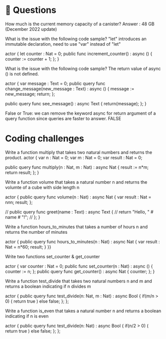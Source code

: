 # <a id="questions"> 🙋 Questions </a>

How much is the current memory capacity of a canister? Answer : 48 GB (December 2022 update)

What is the issue with the following code sample? "let" introduces an immutable declaration, need to use "var" instead of "let" 

actor {
  let counter : Nat = 0;
  public func increment_counter() : async () {
    counter := counter + 1;
  };
}

What is the issue with the following code sample? The return value of async () is not defined.

actor {
  var message : Text = 0;
  public query func change_message(new_message : Text) : async () {
    message := new_message;
    return;
  };
  
  public query func see_message() : async Text {
    return(message);
  };
}

False or True: we can remove the keyword async for return argument of a query function since queries are faster to answer. 
FALSE

# Coding challenges

Write a function multiply that takes two natural numbers and returns the product.
actor {
var n : Nat = 0;
  var m : Nat = 0;
  var result : Nat = 0;

   public query func multiply(n : Nat, m : Nat) : async Nat {
    result := n*m;
    return result;
  };
}

Write a function volume that takes a natural number n and returns the volumte of a cube with side length n

actor {
  public query func volume(n : Nat) : async Nat {
    var result : Nat = n*n*n;
    result;
  };

  // public query func greet(name : Text) : async Text {
  //   return "Hello, " # name # "!";
  // };
 }
 
 Write a function hours_to_minutes that takes a number of hours n and returns the number of minutes
 
 actor {
  public query func hours_to_minutes(n : Nat) : async Nat {
    var result : Nat = n*60;
    result;
  } 
}}

Write two functions set_counter & get_counter

actor {
  var counter : Nat = 0;
  public func set_counter(n : Nat) : async () {
    counter := n;
   };
  public query func get_counter() : async Nat {
    counter;
  };
}

Write a function test_divide that takes two natural numbers n and m and returns a boolean indicating if n divides m

actor {
 public query func test_divide(n: Nat, m : Nat) : async Bool {
    if(m/n > 0)
    (
      return true
    )
    else
      false;
  };
};

Write a function is_even that takes a natural number n and returns a boolean indicating if n is even

actor {
 public query func test_divide(n: Nat) : async Bool {
    if(n/2 > 0)
    (
      return true
    )
    else
      false;
  };
};
